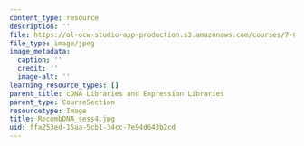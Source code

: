 ```yaml
---
content_type: resource
description: ''
file: https://ol-ocw-studio-app-production.s3.amazonaws.com/courses/7-01sc-fundamentals-of-biology-fall-2011/ffa253ed15aa5cb134cc7e94d643b2cd_RecombDNA_sess4.jpg
file_type: image/jpeg
image_metadata:
  caption: ''
  credit: ''
  image-alt: ''
learning_resource_types: []
parent_title: cDNA Libraries and Expression Libraries
parent_type: CourseSection
resourcetype: Image
title: RecombDNA_sess4.jpg
uid: ffa253ed-15aa-5cb1-34cc-7e94d643b2cd
---
```

